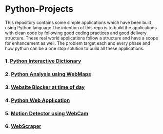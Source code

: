 # Python-Projects
This repository contains some simple applications which have been built using Python language.The intention of this repo is to build the applications with clean code by following good coding practices and good delivery structure. These real world applications follow a structure and have a scope for enhancement as well. The problem target each and every phase and how python can be a one stop solution to build all these applications.

### 1. [Python Interactive Dictionary](https://github.com/arvindv17/Python-Projects/tree/master/Python%20Interactive%20Dictionary)
### 2. [Python Analysis using WebMaps](https://github.com/arvindv17/Python-Projects/tree/master/Python%20Interactive%20Dictionary)
### 3. [Website Blocker at time of day](https://github.com/arvindv17/Python-Projects/tree/master/Website%20Blocker%20at%20time%20of%20day)
### 4. [Python Web Application](https://github.com/arvindv17/Python-Projects/tree/master/Python%20Web%20Application)
### 5. [Motion Detector using WebCam](https://github.com/arvindv17/Python-Projects/tree/master/Motion%20Detector%20using%20WebCam)
### 6. [WebScraper](https://github.com/arvindv17/Python-Projects/tree/master/WebScraper)


